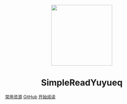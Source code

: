 <p align="center">
<img src="https://img.imgdb.cn/item/604c411b5aedab222c2a68f4.jpg" width="200" height="200"/>
</p>
<h1 align="center">SimpleReadYuyueq</h1>

[常用资源](https://www.yuque.com/yuyueq/resource)
[GitHub](https://github.com/yuyueq/simpleread)
[开始阅读](#SimpleReadYuyueq)



